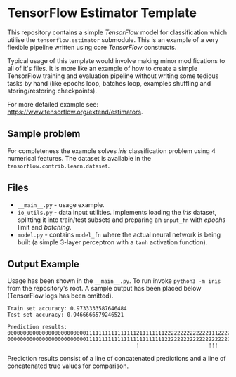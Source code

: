 # TensorFlow Estimator Template

This repository contains a simple *TensorFlow* model for classification which utilise the
`tensorflow.estimator` submodule. This is an example of a very flexible pipeline written
using core *TensorFlow* constructs.

Typical usage of this template would involve making minor modifications to all of
it's files. It is more like an example of how to create a simple TensorFlow training
and evaluation pipeline without writing some tedious tasks by hand (like epochs loop,
batches loop, examples shuffling and storing/restoring checkpoints).

For more detailed example see: <https://www.tensorflow.org/extend/estimators>.

## Sample problem

For completeness the example solves *iris* classification problem using 4 numerical
features. The dataset is available in the `tensorflow.contrib.learn.dataset`.

## Files

- `__main__.py` - usage example.
- `io_utils.py` - data input utilities. Implements loading the *iris* dataset, splitting
 it into train/test subsets and preparing an `input_fn` with *epochs* limit and *batching*.
- `model.py` - contains `model_fn` where the actual neural network is being built (a
 simple 3-layer perceptron with a `tanh` activation function).

## Output Example

Usage has been shown in the `__main__.py`. To run invoke `python3 -m iris` from the repository's
root. A sample output has been placed below (TensorFlow logs has been omitted).

```
Train set accuracy: 0.9733333587646484
Test set accuracy: 0.9466666579246521

Prediction results:
000000000000000000000000011111111111111112111111112222222222222211122222222
000000000000000000000000011111111111111111111111112222222222222222222222222
                                         !                      !!! 
```

Prediction results consist of a line of concatenated predictions and a line of
concatenated true values for comparison.
